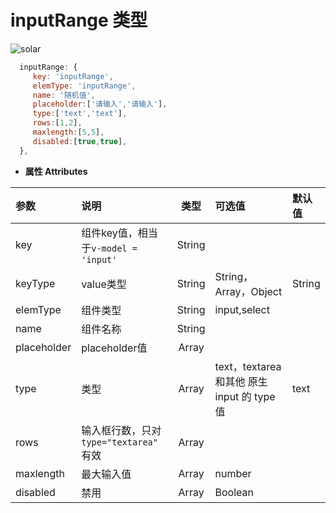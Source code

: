 # inputRange 类型
![solar](/images/inputRange.png)
``` js
  inputRange: {
     key: 'inputRange',
     elemType: 'inputRange',
     name: '随机值',
     placeholder:['请输入','请输入'],
     type:['text','text'],
     rows:[1,2],
     maxlength:[5,5],
     disabled:[true,true],
  },
```

- **属性 Attributes**

| 参数        | 说明       | 类型  | 可选值  | 默认值  |
| :------------- |:-------------| :-----:| :-----|:-----|
| key  | 组件key值，相当于`v-model = 'input'` | String |  |  |
| keyType | value类型    |    String | String，Array，Object | String |
| elemType      | 组件类型      |   String | input,select |  |
| name | 组件名称      |    String |  |  |
| placeholder | placeholder值      |    Array |  |  |
| type | 类型      |    Array |  text，textarea 和其他 原生 input 的 type 值 | text |
| rows | 输入框行数，只对 `type="textarea"` 有效      |    Array |  |  |
| maxlength | 最大输入值      |    Array | number |  |
| disabled | 禁用      |    Array | Boolean |  |

